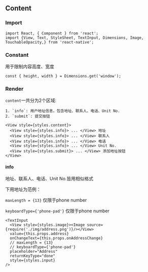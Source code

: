 ## Content

### Import

```react
import React, { Component } from 'react';
import {View, Text, StyleSheet, TextInput, Dimensions, Image, TouchableOpacity,} from 'react-native';
```

### Constant

用于限制内容高度、宽度

```react
const { height, width } = Dimensions.get('window');
```

### Render

`content`一共分为2个区域: 

	1. `info`: 用户地址信息，包含地址、联系人、电话、Unit No.
	2. `submit`: 提交按钮

```react
<View style={styles.content}>
  <View style={styles.info}> ... </View> 地址
  <View style={styles.info}> ... </View> 联系人
  <View style={styles.info}> ... </View> 电话
  <View style={styles.info}> ... </View> Unit No.
  <View style={styles.submit}> ... </View> 添加地址按钮
</View>
```

#### info

地址、联系人、电话、Unit No.皆用相似格式

下用地址为范例：

`maxLength = {13}` 仅限于phone number

`keyboardType={'phone-pad'}` 仅限于phone number

```react
<TextInput
  <View style={styles.image}><Image source={require('./img/address.png')}/></View>
  value={this.props.address}
  onChangeText={this.props.onAddressChange}
  // maxLength = {13}
  // keyboardType={'phone-pad'}
  placeholder="Address"
  returnKeyType="done"
  style={styles.input}
/>
```


